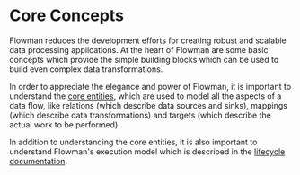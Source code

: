 # Core Concepts

Flowman reduces the development efforts for creating robust and scalable data processing applications. At the heart
of Flowman are some basic concepts which provide the simple building blocks which can be used to build even complex
data transformations.

In order to appreciate the elegance and power of Flowman, it is important to understand the [core entities](entities.md),
which are used to model all the aspects of a data flow, like relations (which describe
data sources and sinks), mappings (which describe data transformations) and targets (which describe the actual work
to be performed).

In addition to understanding the core entities, it is also important to understand Flowman's execution model which is
described in the [lifecycle documentation](lifecycle.md).
